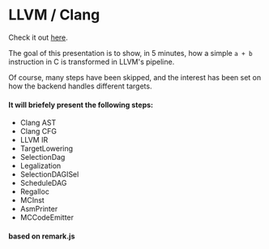 # LLVM / Clang

Check it out [here](https://thegameg.github.io/llvm-life/).

The goal of this presentation is to show, in 5 minutes, how a simple `a + b`
instruction in C is transformed in LLVM's pipeline.

Of course, many steps have been skipped, and the interest has been set on how
the backend handles different targets.

#### It will briefely present the following steps:

* Clang AST
* Clang CFG
* LLVM IR
* TargetLowering
* SelectionDag
* Legalization
* SelectionDAGISel
* ScheduleDAG
* Regalloc
* MCInst
* AsmPrinter
* MCCodeEmitter

#### based on remark.js
